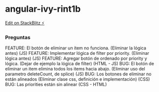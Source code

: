 # angular-ivy-rint1b

[Edit on StackBlitz ⚡️](https://stackblitz.com/edit/angular-ivy-rint1b)

### Preguntas

FEATURE: El botón de eliminar un ítem no funciona. (Eliminar la lógica antes) (JS)
FEATURE: Implementar lógica de filter por priority. (Eliminar lógica antes) (JS)
FEATURE: Agregar botón de ordenado por priority y lógica. (Dejar de ejemplo la lógica de filter) (HTML - JS)
BUG: El botón de eliminar un item elimina todos los items hacia abajo. (Eliminar uso del parametro deleteCount, de splice) (JS)
BUG: Los botones de eliminar no están alineados (Eliminar clase css, definición e implementación) (CSS)
BUG: Las priorities están sin alinear (CSS - HTML)
